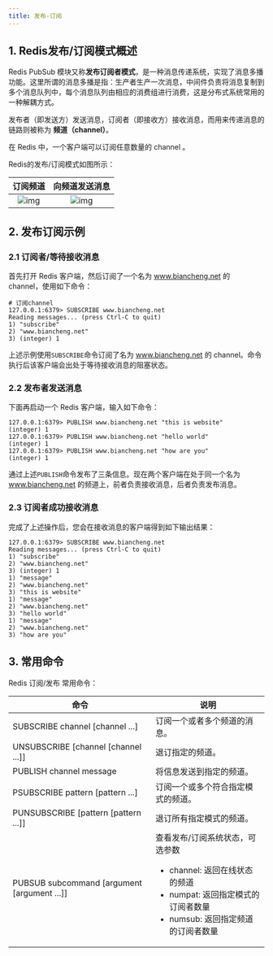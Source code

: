 ```yaml
---
title: 发布-订阅
---
```


## 1. Redis发布/订阅模式概述

Redis PubSub 模块又称**发布订阅者模式**，是一种消息传递系统，实现了消息多播功能。这里所谓的消息多播是指：生产者生产一次消息，中间件负责将消息复制到多个消息队列中，每个消息队列由相应的消费组进行消费，这是分布式系统常用的一种解耦方式。

发布者（即发送方）发送消息，订阅者（即接收方）接收消息，而用来传递消息的链路则被称为 **频道（channel）**。

在 Redis 中，一个客户端可以订阅任意数量的 channel 。

Redis的发布/订阅模式如图所示：

|                           订阅频道                           |                        向频道发送消息                        |
| :----------------------------------------------------------: | :----------------------------------------------------------: |
| ![img](https://chua-n.gitee.io/figure-bed/notebook/数据库/Redis/pubsub1.png) | ![img](https://chua-n.gitee.io/figure-bed/notebook/数据库/Redis/pubsub2.png) |

## 2. 发布订阅示例

### 2.1 订阅者/等待接收消息

首先打开 Redis 客户端，然后订阅了一个名为 www.biancheng.net 的 channel，使用如下命令：

```
# 订阅channel
127.0.0.1:6379> SUBSCRIBE www.biancheng.net
Reading messages... (press Ctrl-C to quit)
1) "subscribe"
2) "www.biancheng.net"
3) (integer) 1 
```

上述示例使用`SUBSCRIBE`命令订阅了名为 www.biancheng.net 的 channel。命令执行后该客户端会出处于等待接收消息的阻塞状态。

### 2.2 发布者发送消息

下面再启动一个 Redis 客户端，输入如下命令：

```
127.0.0.1:6379> PUBLISH www.biancheng.net "this is website"
(integer) 1
127.0.0.1:6379> PUBLISH www.biancheng.net "hello world"
(integer) 1
127.0.0.1:6379> PUBLISH www.biancheng.net "how are you"
(integer) 1
```

通过上述`PUBLISH`命令发布了三条信息。现在两个客户端在处于同一个名为 www.biancheng.net 的频道上，前者负责接收消息，后者负责发布消息。

### 2.3 订阅者成功接收消息

完成了上述操作后，您会在接收消息的客户端得到如下输出结果：

```
127.0.0.1:6379> SUBSCRIBE www.biancheng.net
Reading messages... (press Ctrl-C to quit)
1) "subscribe"
2) "www.biancheng.net"
3) (integer) 1
1) "message"
2) "www.biancheng.net"
3) "this is website"
1) "message"
2) "www.biancheng.net"
3) "hello world"
1) "message"
2) "www.biancheng.net"
3) "how are you"
```

## 3. 常用命令

Redis 订阅/发布 常用命令：

| 命令                                        | 说明                                                         |
| ------------------------------------------- | ------------------------------------------------------------ |
| SUBSCRIBE channel [channel ...]             | 订阅一个或者多个频道的消息。                                 |
| UNSUBSCRIBE [channel [channel ...]]         | 退订指定的频道。                                             |
| PUBLISH channel message                     | 将信息发送到指定的频道。                                     |
| PSUBSCRIBE pattern [pattern ...]            | 订阅一个或多个符合指定模式的频道。                           |
| PUNSUBSCRIBE [pattern [pattern ...]]        | 退订所有指定模式的频道。                                     |
| PUBSUB subcommand [argument [argument ...]] | 查看发布/订阅系统状态，可选参数<ul><li>channel: 返回在线状态的频道</li><li>numpat: 返回指定模式的订阅者数量</li><li>numsub: 返回指定频道的订阅者数量</li></ul> |